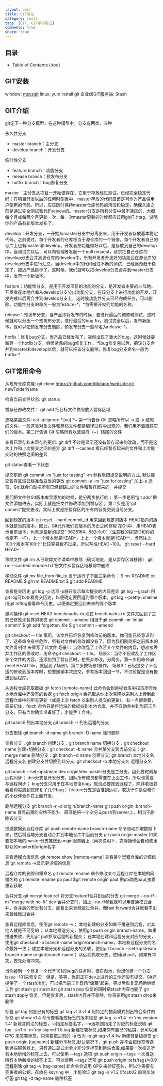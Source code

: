 ```yaml
---
layout: post
title: GIT笔记
category: tools
tags: [GIT, GIT学习笔记]
comments: true
share: true
---
```

## 目录 ##

* Table of Contents
{:toc}

## GIT安装 ##
window: [msysgit](http://msysgit.github.io/)
linux: yum install git
企业级GIT服务端: Stash

## GIT介绍 ##
git定下一种分支模型，在这种模型中，分支有两类，五种

永久性分支

* master branch：主分支
* develop branch：开发分支

临时性分支
 
* feature branch：功能分支
* release branch：预发布分支
* hotfix branch：bug修复分支

master：主分支从项目一开始便存在，它用于存放经过测试，已经完全稳定代码；在项目开发以后的任何时刻当中，master存放的代码应该是可作为产品供用户使用的代码。所以，应该随时保持master仓库代码的清洁和稳定，确保入库之前是通过完全测试和代码reivew的。master分支是所有分支中最不活跃的，大概每个月或每两个月更新一次，每一次master更新的时候都应该用git打上tag，说明你的产品有新版本发布了。

develop：开发分支，一开始从master分支中分离出来，用于开发者存放基本稳定代码。之前说过，每个开发者的仓库相当于源仓库的一个镜像，每个开发者自己的仓库上也有master和develop。开发者把功能做好以后，是存放到自己的develop中，当测试完以后，可以向管理者发起一个pull request，请求把自己仓库的develop分支合并到源仓库的develop中。所有开发者开发好的功能会在源仓库的develop分支中进行汇总，当develop中的代码经过不断的测试，已经逐渐趋于稳定了，接近产品目标了。这时候，我们就可以把develop分支合并到master分支中，发布一个新版本。

feature：功能性分支，是用于开发项目的功能的分支，是开发者主要战斗阵地。开发者在本地仓库从develop分支分出功能分支，在该分支上进行功能的开发，开发完成以后再合并到develop分支上，这时候功能性分支已经完成任务，可以删除。功能性分支的命名一般为feature-*，*为需要开发的功能的名称。

release：预发布分支，当产品即将发布的时候，要进行最后的调整和测试，这时候就可以分出一个预发布分支，进行最后的bug fix。测试完全以后，发布新版本，就可以把预发布分支删除。预发布分支一般命名为release-*。

hotfix：修复bug分支，当产品已经发布了，突然出现了重大的bug。这时候就要新建一个hotfix分支，继续紧急的bug修复工作，当bug修复完以后，把该分支合并到master和develop以后，就可以把该分支删除。修复bug分支命名一般为hotfix-*

## GIT常用命令 ##
从现有仓库克隆: 
git clone https://github.com/Motang/webside.git newFolderName

检查当前文件状态: 
git status 

暂存已修改文件：
git add   把目标文件快照放入暂存区域

忽略某些文件: 
cat .gitignore *.[oa] *~  第一行告诉 Git 忽略所有以 .o 或 .a 结尾的文件。一般这类对象文件和存档文件都是编译过程中出现的，我们用不着跟踪它们的版本。第二行告诉 Git 忽略所有以波浪符（~）结尾的文件

查看已暂存和未暂存的更新:
git diff 不过是显示还没有暂存起来的改动，而不是这次工作和上次提交之间的差异
git diff --cached 看已经暂存起来的文件和上次提交时的快照之间的差异

git status查看一下状态

提交更新
git commit -m "just for testing"     -m 参数后跟提交说明的方式, 默认提交暂存区域已经准备妥当的更改
git commit -a -m "just for testing"  加上-a 选项，Git 就会自动把所有已经跟踪过的文件和暂存起来的一并提交 

我们把文件往Git版本库里添加的时候，是分两步执行的：
第一步是用“git add”把文件添加进去，实际上就是把文件修改添加到暂存区；
第二步是用“git commit”提交更改，实际上就是把暂存区的所有内容提交到当前分支。

回到规定的版本
git reset --hard commit_id 用来回到规定的版本 HEAD指向的版本就是当前版本，因此，Git允许我们在版本的历史之间穿梭
在Git中，用HEAD表示当前版本，也就是最新的提交“ 3628164...882e1e0”（注意我的提交ID和你的肯定不一样），上一个版本就是HEAD^，上上一个版本就是HEAD^^，当然往上100个版本写100个^比较容易数不过来，所以写成HEAD~100。
git reset --hard HEAD~

移除文件
git rm          从已跟踪文件清单中移除（确切地说，是从暂存区域移除）
git rm --cached readme.txt 把文件从暂存区域移除中删除

移动文件
git mv file_from file_to   当于运行了下面三条命令： $ mv README.txt README $ git rm README.txt $ git add README

查看提交历史
git log -p  选项-p展开显示每次提交的内容差异
git log --graph
用git log可以查看提交历史，以便确定要回退到哪个版本。git log --pretty=oneline
用git reflog查看命令历史，以便确定要回到未来的哪个版本

撤消操作
git reset HEAD benchmarks.rb 现在 benchmarks.rb 文件又回到了之前已修改未暂存的状态
git commit --amend  相当于git commit -m 'initial commit' $ git add forgotten_file $ git commit --amend

git checkout -- file 慎用，该文件已经恢复到修改前的版本。你可能已经意识到了，这条命令有些危险，所有对文件的修改都没有了，因为我们刚刚把之前版本的文件复制过 来重写了此文件
场景1：当你改乱了工作区某个文件的内容，想直接丢弃工作区的修改时，用命令git checkout -- file。
场景2：当你不但改乱了工作区某个文件的内容，还添加到了暂存区时，想丢弃修改，分两步，第一步用命令git reset HEAD file，就回到了场景1，第二步按场景1操作。
场景3：已经提交了不合适的修改到版本库时，想要撤销本次提交，参考版本回退一节，不过前提是没有推送到远程库。

从远程仓库抓取数据
git fetch [remote-name] 此命令会到远程仓库中拉取所有你本地仓库中还没有的数据
git fetch origin 会抓取从你上次克隆以来别人上传到此远程仓库中的所有更新（或是上次 fetch 以来别人提交的更新）。有一点很重要，需要记住，fetch 命令只是将远端的数据拉到本地仓库，并不自动合并到当前工作分支，只有当你确实准备好了，才能手工合并。

git branch  列出本地分支
git branch -r 列出远程的分支

分支删除
git branch -d name 
git branch -D name 强行删除

查看分支：git branch
创建分支：git branch name
切换分支：git checkout name
创建+切换分支：git checkout -b name
合并某分支到当前分支：git merge name
删除分支：git branch -d name
创建分支: git branch  本地分支名 远程分支名
创建分支并切换到此分支: git checkout -b 本地分支名 远程分支名

git branch --set-upstream dev origin/dev
master分支是主分支，因此要时刻与远程同步；
dev分支是开发分支，团队所有成员都需要在上面工作，所以也需要与远程同步；
bug分支只用于在本地修复bug，就没必要推到远程了，除非老板要看看你每周到底修复了几个bug；
feature分支是否推到远程，取决于你是否和你的小伙伴合作在上面开发。

删除远程分支
git branch -r -d origin/branch-name
git push origin :branch-name 冒号前面的空格不能少，原理是把一个空分支push到server上，相当于删除该分支

推送数据到远程仓库
git push remote-name branch-name 命令自动抓取数据下来，然后将远端分支自动合并到本地仓库中当前分支
git push origin master 如果要把本地的master分支推送到origin服务器上（再次说明下，克隆操作会自动使用默认的master和origin名字

查看远程仓库信息
git remote show [remote-name] 查看某个远程仓库的详细信息
git remote -v显示更详细的信息

远程仓库的删除和重命名
git remote rename 命令修改某个远程仓库在本地的简短名称
git remote rename pb paul $git remote origin paul 把pb改成paul,接着重新获取

合并分支
git merge feature1 将分支feature1合并到当前分支
git merge --no-ff -m "merge with no-ff" dev 合并分支时，加上--no-ff参数就可以用普通模式合并，合并后的历史有分支，能看出来曾经做过合并，而fast forward合并就看不出来曾经做过合并

查看远程库信息，使用git remote -v；
本地新建的分支如果不推送到远程，对其他人就是不可见的；
从本地推送分支，使用git push origin branch-name，如果推送失败，先用git pull抓取远程的新提交；
在本地创建和远程分支对应的分支，使用git checkout -b branch-name origin/branch-name，本地和远程分支的名称最好一致；
建立本地分支和远程分支的关联，使用git branch --set-upstream branch-name origin/branch-name；
从远程抓取分支，使用git pull，如果有冲突，要先处理冲突。

当你接到一个修复一个代号101的bug的任务时，很自然地，你想创建一个分支issue -101来修复它，但是，等等，当前正在dev上进行的工作还没有提交，Git还提供了一个stash功能，可以把当前工作现场“储藏”起来，等以后恢复现场后继续工作
git stash 
git stash list
git stash pop 恢复的同时把stash内容也删了
git stash apply 恢复，但是恢复后，stash内容并不删除，你需要用git stash drop来删除

标签
git tag 列显已有的标签
git tag v1.3 v1.4 用特定的搜索模式列出符合条件的标签
git show v1.4 命令查看相应标签的版本信息
git tag -a v1.4 -m 'my version 1.4' 新建含附注的标签，-a指定标签名字，-m选项则指定了对应的标签说明
git tag -s v1.5 -m 'my signed 1.5 tag 新建签署标签,如果你有自己的私钥，还可以用 GPG 来签署标签，只需要把之前的 -a 改为 -s
git tag v1.4-lw 新建轻量级标签
git push origin [tagname] 新建分享标签,默认情况下，git push 并不会把标签传送到远端服务器上，只有通过显式命令才能分享标签到远端仓库,如果要一次推送所有本地新增的标签上去，可以使用 --tags 选项
git push origin --tags 一次推送所有本地新增的标签上去，可以使用 --tags 选项
git push origin :refs/tags/v0.9 远程删除
git tag -v [tag-name] 此命令会调用 GPG 来验证签名，所以你需要有签署者的公钥，存放在 keyring 中，才能验证
git tag -a v1.2 9fceb02 后期加注标签
git tag -d tag-name 删除标签


